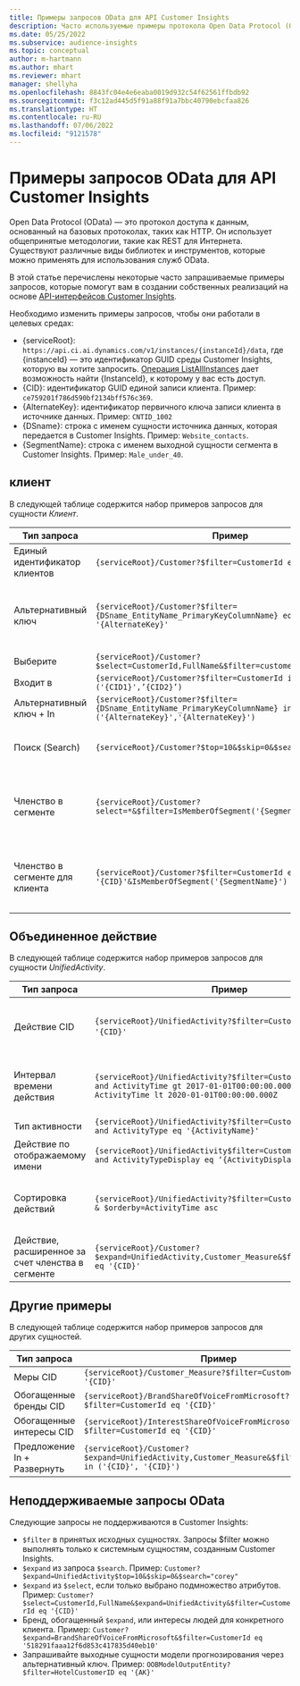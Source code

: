 ```yaml
---
title: Примеры запросов OData для API Customer Insights
description: Часто используемые примеры протокола Open Data Protocol (OData) для запросов к API-интерфейсам Customer Insights для просмотра данных.
ms.date: 05/25/2022
ms.subservice: audience-insights
ms.topic: conceptual
author: m-hartmann
ms.author: mhart
ms.reviewer: mhart
manager: shellyha
ms.openlocfilehash: 8843fc04e4e6eaba0019d932c54f62561ffbdb92
ms.sourcegitcommit: f3c12ad445d5f91a88f91a7bbc40790ebcfaa826
ms.translationtype: HT
ms.contentlocale: ru-RU
ms.lasthandoff: 07/06/2022
ms.locfileid: "9121578"
---
```

# <a name="odata-query-examples-for-customer-insights-apis"></a>Примеры запросов OData для API Customer Insights

Open Data Protocol (OData) — это протокол доступа к данным, основанный на базовых протоколах, таких как HTTP. Он использует общепринятые методологии, такие как REST для Интернета. Существуют различные виды библиотек и инструментов, которые можно применять для использования служб OData.

В этой статье перечислены некоторые часто запрашиваемые примеры запросов, которые помогут вам в создании собственных реализаций на основе [API-интерфейсов Customer Insights](apis.md).

Необходимо изменить примеры запросов, чтобы они работали в целевых средах: 

- {serviceRoot}: `https://api.ci.ai.dynamics.com/v1/instances/{instanceId}/data`, где {instanceId} — это идентификатор GUID среды Customer Insights, которую вы хотите запросить. [Операция ListAllInstances](https://developer.ci.ai.dynamics.com/api-details#api=CustomerInsights&operation=Get-all-instances) дает возможность найти {InstanceId}, к которому у вас есть доступ.
- {CID}: идентификатор GUID единой записи клиента. Пример: `ce759201f786d590bf2134bff576c369`.
- {AlternateKey}: идентификатор первичного ключа записи клиента в источнике данных. Пример: `CNTID_1002`
- {DSname}: строка с именем сущности источника данных, которая передается в Customer Insights. Пример: `Website_contacts`.
- {SegmentName}: строка с именем выходной сущности сегмента в Customer Insights. Пример: `Male_under_40`.

## <a name="customer"></a>клиент

В следующей таблице содержится набор примеров запросов для сущности *Клиент*.

|Тип запроса |Пример  | Заметка  |
|---------|---------|---------|
|Единый идентификатор клиентов     | `{serviceRoot}/Customer?$filter=CustomerId eq '{CID}'`          |  |
|Альтернативный ключ    | `{serviceRoot}/Customer?$filter={DSname_EntityName_PrimaryKeyColumnName} eq '{AlternateKey}'`         |  Альтернативные ключи сохраняются в единой сущности клиента.       |
|Выберите   | `{serviceRoot}/Customer?$select=CustomerId,FullName&$filter=customerid eq '1'`        |         |
|Входит в    | `{serviceRoot}/Customer?$filter=CustomerId in ('{CID1}',’{CID2}’)`        |         |
|Альтернативный ключ + In   | `{serviceRoot}/Customer?$filter={DSname_EntityName_PrimaryKeyColumnName} in ('{AlternateKey}','{AlternateKey}')`         |         |
|Поиск (Search)  | `{serviceRoot}/Customer?$top=10&$skip=0&$search="string"`        |   Возвращает первые 10 результатов для строки поиска      |
|Членство в сегменте  | `{serviceRoot}/Customer?select=*&$filter=IsMemberOfSegment('{SegmentName}')&$top=10`     | Возвращает заданное количество строк из объекта сущности.      |
|Членство в сегменте для клиента | `{serviceRoot}/Customer?$filter=CustomerId eq '{CID}'&IsMemberOfSegment('{SegmentName}')`     | Возвращает профиль клиента, если он является членом данного сегмента     |

## <a name="unified-activity"></a>Объединенное действие

В следующей таблице содержится набор примеров запросов для сущности *UnifiedActivity*.

|Тип запроса |Пример  | Заметка  |
|---------|---------|---------|
|Действие CID     | `{serviceRoot}/UnifiedActivity?$filter=CustomerId eq '{CID}'`          | Перечисляет действия определенного профиля клиента |
|Интервал времени действия    | `{serviceRoot}/UnifiedActivity?$filter=CustomerId eq '{CID}' and ActivityTime gt 2017-01-01T00:00:00.000Z and ActivityTime lt 2020-01-01T00:00:00.000Z`     |  Действия профиля клиента в интервал времени       |
|Тип активности    |   `{serviceRoot}/UnifiedActivity?$filter=CustomerId eq '{CID}' and ActivityType eq '{ActivityName}'`        |         |
|Действие по отображаемому имени     | `{serviceRoot}/UnifiedActivity$filter=CustomerId eq ‘{CID}’ and ActivityTypeDisplay eq ‘{ActivityDisplayName}’`        | |
|Сортировка действий    | `{serviceRoot}/UnifiedActivity?$filter=CustomerId eq ‘{CID}’ & $orderby=ActivityTime asc`     |  Сортировка действий по возрастанию или по убыванию       |
|Действие, расширенное за счет членства в сегменте  |   `{serviceRoot}/Customer?$expand=UnifiedActivity,Customer_Measure&$filter=CustomerId eq '{CID}'`     |         |

## <a name="other-examples"></a>Другие примеры

В следующей таблице содержится набор примеров запросов для других сущностей.

|Тип запроса |Пример  | Заметка  |
|---------|---------|---------|
|Меры CID    | `{serviceRoot}/Customer_Measure?$filter=CustomerId eq '{CID}'`          |  |
|Обогащенные бренды CID    | `{serviceRoot}/BrandShareOfVoiceFromMicrosoft?$filter=CustomerId eq '{CID}'`  |       |
|Обогащенные интересы CID    |   `{serviceRoot}/InterestShareOfVoiceFromMicrosoft?$filter=CustomerId eq '{CID}'`       |         |
|Предложение In + Развернуть     | `{serviceRoot}/Customer?$expand=UnifiedActivity,Customer_Measure&$filter=CustomerId in ('{CID}', '{CID}')`         | |

## <a name="not-supported-odata-queries"></a>Неподдерживаемые запросы OData

Следующие запросы не поддерживаются в Customer Insights:

- `$filter` в принятых исходных сущностях. Запросы $filter можно выполнять только к системным сущностям, созданным Customer Insights.
- `$expand` из запроса `$search`. Пример: `Customer?$expand=UnifiedActivity$top=10&$skip=0&$search="corey"`
- `$expand` из `$select`, если только выбрано подмножество атрибутов. Пример: `Customer?$select=CustomerId,FullName&$expand=UnifiedActivity&$filter=CustomerId eq '{CID}'`
- Бренд, обогащенный `$expand`, или интересы людей для конкретного клиента. Пример: `Customer?$expand=BrandShareOfVoiceFromMicrosoft&$filter=CustomerId eq '518291faaa12f6d853c417835d40eb10'`
- Запрашивайте выходные сущности модели прогнозирования через альтернативный ключ. Пример: `OOBModelOutputEntity?$filter=HotelCustomerID eq '{AK}'`
